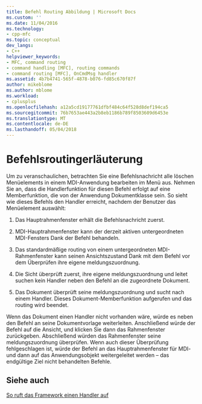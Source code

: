 ```yaml
---
title: Befehl Routing Abbildung | Microsoft Docs
ms.custom: ''
ms.date: 11/04/2016
ms.technology:
- cpp-mfc
ms.topic: conceptual
dev_langs:
- C++
helpviewer_keywords:
- MFC, command routing
- command handling [MFC], routing commands
- command routing [MFC], OnCmdMsg handler
ms.assetid: 4b7b4741-565f-4878-b076-fd85c670f87f
author: mikeblome
ms.author: mblome
ms.workload:
- cplusplus
ms.openlocfilehash: a12a5cd19177761dfbf484c64f528d8def194ca5
ms.sourcegitcommit: 76b7653ae443a2b8eb1186b789f8503609d6453e
ms.translationtype: MT
ms.contentlocale: de-DE
ms.lasthandoff: 05/04/2018
---
```

# <a name="command-routing-illustration"></a>Befehlsroutingerläuterung
Um zu veranschaulichen, betrachten Sie eine Befehlsnachricht alle löschen Menüelements in einem MDI-Anwendung bearbeiten im Menü aus. Nehmen Sie an, dass die Handlerfunktion für diesen Befehl erfolgt auf eine Memberfunktion, die von der Anwendung Dokumentklasse sein. So sieht wie dieses Befehls den Handler erreicht, nachdem der Benutzer das Menüelement auswählt:  
  
1.  Das Hauptrahmenfenster erhält die Befehlsnachricht zuerst.  
  
2.  MDI-Hauptrahmenfenster kann der derzeit aktiven untergeordneten MDI-Fensters Dank der Befehl behandeln.  
  
3.  Das standardmäßige routing von einem untergeordneten MDI-Rahmenfenster kann seinen Ansichtszustand Dank mit dem Befehl vor dem Überprüfen ihre eigene meldungszuordnung.  
  
4.  Die Sicht überprüft zuerst, ihre eigene meldungszuordnung und leitet suchen kein Handler neben den Befehl an die zugeordnete Dokument.  
  
5.  Das Dokument überprüft seine meldungszuordnung und sucht nach einem Handler. Dieses Dokument-Memberfunktion aufgerufen und das routing wird beendet.  
  
 Wenn das Dokument einen Handler nicht vorhanden wäre, würde es neben den Befehl an seine Dokumentvorlage weiterleiten. Anschließend würde der Befehl auf die Ansicht, und klicken Sie dann das Rahmenfenster zurückgeben. Abschließend würden das Rahmenfenster seine meldungszuordnung überprüfen. Wenn auch dieser Überprüfung fehlgeschlagen ist, würde der Befehl an das Hauptrahmenfenster für MDI- und dann auf das Anwendungsobjekt weitergeleitet werden – das endgültige Ziel nicht behandelten Befehle.  
  
## <a name="see-also"></a>Siehe auch  
 [So ruft das Framework einen Handler auf](../mfc/how-the-framework-calls-a-handler.md)

